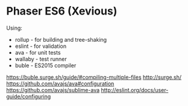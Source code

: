 # Phaser ES6 (Xevious)

Using:

* rollup - for building and tree-shaking
* eslint - for validation
* ava - for unit tests
* wallaby - test runner
* buble - ES2015 compiler


https://buble.surge.sh/guide/#compiling-multiple-files
http://surge.sh/
https://github.com/avajs/ava#configuration
https://github.com/avajs/sublime-ava
http://eslint.org/docs/user-guide/configuring
